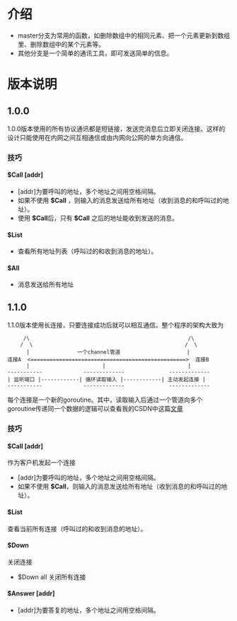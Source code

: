 
# 介绍
- master分支为常用的函数，如删除数组中的相同元素、把一个元素更新到数组里、删除数组中的某个元素等。
- 其他分支是一个简单的通讯工具，即可发送简单的信息。
# 版本说明
## 1.0.0
1.0.0版本使用的所有协议通讯都是短链接，发送完消息后立即关闭连接。这样的设计只能使用在内网之间互相通信或由内网向公网的单方向通信。
### 技巧
#### $Call \[addr\]
- \[addr\]为要呼叫的地址，多个地址之间用空格间隔。
- 如果不使用 **$Call** ，则输入的消息发送给所有地址（收到消息的和呼叫过的地址）。
- 使用 **\$Call**后，只有 **$Call** 之后的地址能收到发送的消息。
#### $List
- 查看所有地址列表（呼叫过的和收到消息的地址）。
#### $All
- 消息发送给所有地址
## 1.1.0
1.1.0版本使用长连接，只要连接成功后就可以相互通信。整个程序的架构大致为
``` 
     /\                                                  /\     
    /  \                                                /  \
      |               一个channel管道                     |
连接A  <=================================================>  连接B
      |                       |                          |
-----------             -------------              -------------
| 监听端口 |------------| 循环读取输入 |------------| 主动发起连接 |
-----------             -------------              -------------
```
每个连接是一个新的goroutine。其中，读取输入后通过一个管道向多个goroutine传递同一个数据的逻辑可以查看我的CSDN中这篇[文章](https://blog.csdn.net/weixin_44305204/article/details/103233951)
### 技巧
#### $Call \[addr\]
作为客户机发起一个连接
- \[addr\]为要呼叫的地址，多个地址之间用空格间隔。
- 如果不使用 **$Call**，则输入的消息发送给所有地址（收到消息的和呼叫过的地址）。
#### $List
查看当前所有连接（呼叫过的和收到消息的地址）。
#### $Down
关闭连接
- $Down all 关闭所有连接
#### $Answer \[addr\]
- \[addr\]为要答复的地址，多个地址之间用空格间隔。
